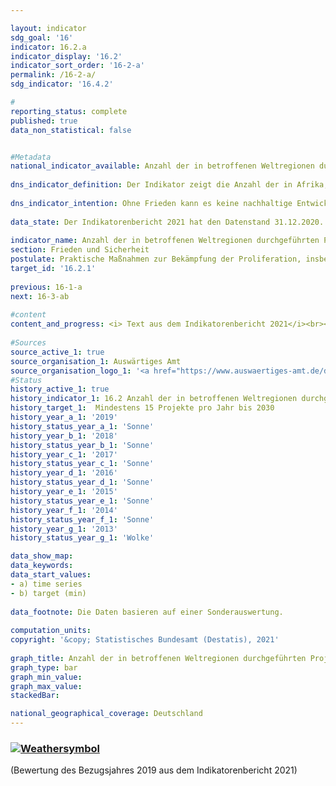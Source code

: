 ```yaml
---

layout: indicator    
sdg_goal: '16'    
indicator: 16.2.a    
indicator_display: '16.2'    
indicator_sort_order: '16-2-a'    
permalink: /16-2-a/    
sdg_indicator: '16.4.2'    

#    
reporting_status: complete    
published: true    
data_non_statistical: false    


#Metadata    
national_indicator_available: Anzahl der in betroffenen Weltregionen durchgeführten Projekte zur Sicherung, Registrierung und Zerstörung von Kleinwaffen und leichten Waffen durch Deutschland    
    
dns_indicator_definition: Der Indikator zeigt die Anzahl der in Afrika, Ost- und Südosteuropa, Lateinamerika und Asien mit deutscher finanzieller Unterstützung durchgeführten Projekte zur Sicherung, Registrierung und Zerstörung von Kleinwaffen und leichten Waffen.    
    
dns_indicator_intention: Ohne Frieden kann es keine nachhaltige Entwicklung geben und ohne nachhaltige Entwicklung keinen Frieden – dies betont die Agenda 2030 für nachhaltige Entwicklung in ihrer Präambel. Mit den vom Indikator erfassten Maßnahmen leistet Deutschland in einem konkreten Teilbereich einen Beitrag zur Friedenssicherung. Ziel ist, dass jährlich mindestens 15 Projekte zur Sicherung, Registrierung und Zerstörung von Kleinwaffen und leichten Waffen durch Deutschland durchgeführt werden.    
    
data_state: Der Indikatorenbericht 2021 hat den Datenstand 31.12.2020. Die Daten auf der DNS-Online Plattform werden regelmäßig aktualisiert, sodass online aktuellere Daten verfügbar sein können als im Indikatorenbericht 2021 veröffentlicht.    
    
indicator_name: Anzahl der in betroffenen Weltregionen durchgeführten Projekte zur Sicherung, Registrierung und Zerstörung von Kleinwaffen und leichten Waffen durch Deutschland    
section: Frieden und Sicherheit    
postulate: Praktische Maßnahmen zur Bekämpfung der Proliferation, insbesondere von Kleinwaffen, ergreifen    
target_id: '16.2.1'    
    
previous: 16-1-a    
next: 16-3-ab    
    
#content    
content_and_progress: <i> Text aus dem Indikatorenbericht 2021</i><br><br>Die Daten des Indikators stammen aus einer Sonderauswertung des Auswärtigen Amtes. Demnach stieg die Anzahl der jährlich durchgeführten Projekte von 8 im Jahr 2006 auf 31 im Jahr 2019. Das Ziel, dass sich Deutschland jährlich in mindestens 15 Projekten engagiert, wurde nach dieser Auswertung bereits im Jahr 2012 erstmals erfüllt. Mit Ausnahme des Jahres 2013 ist der Wert auch in den Folgejahren erreicht oder sogar überschritten worden. Dabei lagen die regionalen Schwerpunkte des deutschen Engagements in Ost- und Westafrika, dem westlichen Balkan und der Ukraine. Weitere Projekte würden in Lateinamerika und der Karibik unterstützt. Mehrfachzählungen von Projekten mit Laufzeiten von mehr als einem Jahr sind hierbei möglich.<br><br>Die Finanzierung der gemeldeten Projekte erfolgt nicht ausschließlich durch das Auswärtige Amt, sondern ebenfalls unter Verwendung von Drittmitteln. Somit berücksichtigt der Indikator auch diejenigen Projekte, die nur teilweise öffentlich finanziert sind. Allerdings sagt die Anzahl der durchgeführten Projekte nichts über deren Umfang oder Erfolg aus. Zudem sind klar formulierte und kommunizierte Kriterien notwendig, um ein Projekt eindeutig der Zielsetzung des Indikators zuzuordnen. In den Jahresabrüstungsberichten der Bundesregierung werden Projekte mit der Zielsetzung „Kontrolle von Kleinwaffen und leichten Waffen“ sowie deren Finanzierung aufgelistet. Ihre Anzahl weicht von den zum Indikator gemeldeten Zahlen ab. Ein Grund hierfür kann die Schwerpunktsetzung der Projekte sein, die für die jeweilige Zurechnung ausschlaggebend ist. Das bedeutet, dass der Indikator mehr abbildet als den Umfang der staatlichen Beteiligung an diesen Projekten.<br><br>Gemäß den statistischen Melderichtlinien des Ausschusses für Entwicklungshilfe veröffentlicht die Organisation für wirtschaftliche Zusammenarbeit und Entwicklung (OECD) ebenfalls ausführliche Zahlen zu Projekten zur „Wiedereingliederung; Bekämpfung von Handfeuerwaffen und leichten Waffen“ (Förderbereichsschlüssel 15240). Auch hierbei gibt es gewisse Unschärfen, die sich daraus ergeben können, dass ein Projekt zwar die Bekämpfung von Handfeuerwaffen und leichten Waffen zum Ziel hat, aber aufgrund der Schwerpunktsetzung des Gesamtprojektes nicht dem Förderbereich angerechnet werden kann.<br><br>Würde dem Indikator die Anzahl der Projekte nach dem genannten OECD-Förderbereichsschlüssel zugrunde gelegt, so wäre das gesetzte Ziel von jährlich mindestens 15 Projekten im Jahr 2006 sowie seit 2016 erreicht worden. In den Jahren dazwischen lägen die Werte unter dem Zielwert. Im Jahr 2019 waren es laut OECD 22 Projekte. Die Projekte umfassen jedoch auch Maßnahmen wie die Wiedereingliederung von ehemaligen Kämpferinnen und Kämpfern bewaffneter Gruppen in das gesellschaftliche Leben. Ohne diese Wiedereingliederungsmaßnahmen fiele die Anzahl der Projekte, die ausschließlich oder überwiegend der Bekämpfung von Handfeuerwaffen und leichten Waffen dienen, geringer aus.    
    
#Sources    
source_active_1: true                    
source_organisation_1: Auswärtiges Amt
source_organisation_logo_1: '<a href="https://www.auswaertiges-amt.de/de/">Auswärtiges Amt (AA)</a>'    
#Status    
history_active_1: true
history_indicator_1: 16.2 Anzahl der in betroffenen Weltregionen durchgeführten Projekte zur Sicherung, Registrierung und Zerstörung von Kleinwaffen und leichten Waffen durch Deutschland
history_target_1:  Mindestens 15 Projekte pro Jahr bis 2030
history_year_a_1: '2019'                            
history_status_year_a_1: 'Sonne'
history_year_b_1: '2018'                            
history_status_year_b_1: 'Sonne'
history_year_c_1: '2017'                            
history_status_year_c_1: 'Sonne'
history_year_d_1: '2016'                            
history_status_year_d_1: 'Sonne'
history_year_e_1: '2015'                            
history_status_year_e_1: 'Sonne'
history_year_f_1: '2014'                            
history_status_year_f_1: 'Sonne'
history_year_g_1: '2013'                            
history_status_year_g_1: 'Wolke'    

data_show_map:     
data_keywords:    
data_start_values:     
- a) time series
- b) target (min)
    
data_footnote: Die Daten basieren auf einer Sonderauswertung.    
    
computation_units:     
copyright: '&copy; Statistisches Bundesamt (Destatis), 2021'
    
graph_title: Anzahl der in betroffenen Weltregionen durchgeführten Projekte zur Sicherung, Registrierung und Zerstörung von Kleinwaffen und leichten Waffen durch Deutschland    
graph_type: bar    
graph_min_value:     
graph_max_value:     
stackedBar:     

national_geographical_coverage: Deutschland    
---    
```

<div>
  <div class="my-header">
    <h3>
      <a href="https://sustainabledevelopment-deutschland.github.io/status/"><img src="https://g205sdgs.github.io/sdg-indicators/public/Wettersymbole/Sonne.png" title="Bei Fortsetzung der Entwicklung beträgt die Abweichung vom Zielwert weniger als 5&nbsp;% der Differenz zwischen Zielwert und aktuellem Wert" alt="Weathersymbol" />
      </a>
    </h3>
  </div>
  <div class="my-header-note">
    <span> (Bewertung des Bezugsjahres 2019 aus dem Indikatorenbericht 2021)</span>
  </div>
</div>